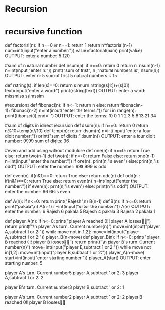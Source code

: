 # Recursion
# recursive function
def factorial(n):
    if n==0 or n==1:
        return 1
    return n*factorial(n-1)
num=int(input("enter a number:"))
value=factorial(num)
print(value)
OUTPUT:
enter a number: 5
120

#sum of n natural number
def nsum(n):
    if n==0:
        return 0
    return n+nsum(n-1)
n=int(input("enter n:"))
print("sum of frist", n ,"natural numbers is", nsum(n))
OUTPUT:
enter n: 5
sum of frist 5 natural numbers is 15

def rstring(s):
    if len(s)==0:
        return s
    return rstring(s[1:])+(s[0])
text=input("enter a word:")
print(rstring(text))
OUTPUT:
enter a word: missmiss
ssimssim

#recursions
def fibonaci(n):
    if n<=1:
        return n
    else:
        return fibonaci(n-1)+fibonaci(n-2)
n=int(input("enter the terms:"))
for i in range(n):
    print(fibonaci(i),end=' ')
OUTPUT:
enter the terms: 10
0 1 1 2 3 5 8 13 21 34 

#sum of digits in idirect recursion
def dsum(n):
    if n==0:
        return 0
    return n%10+temp(n//10)
def temp(n):
    return dsum(n)
n=int(input("enter a four digit number:"))
print("sum of digits:",dsum(n))
OUTPUT:
enter a four digit number: 9999
sum of digits: 36

#even and odd using without moduluse
def one(n):
    if n==0:
        return True
    else:
        return two(n-1)
def two(n):
    if n==0:
        return False
    else:
        return one(n-1)
n=int(input("enter the number:"))
if one(n):
    print(n,"is even")
else:
    print(n,"is odd")
OUTPUT:
enter the number: 999
999 is odd
    
def even(n):
    if(n&1)==0:
        return True
    else:
        return odd(n)
def odd(n):
    if(n&1)==0:
        return True
    else:
        return even(n)
n=int(input("enter the number:"))
if even(n):
    print(n,"is even")
else:
    print(n,"is odd")
OUTPUT:
enter the number: 66
66 is even

def A(n):
    if n<=0:
        return
    print("Rajesh",n)
    B(n-1)
def B(n):
    if n<=0:
        return 
    print("pakala",n)
    A(n-1)
n=int(input("enter the number:"))
A(n)
OUTPUT:
enter the number: 6
Rajesh 6
pakala 5
Rajesh 4
pakala 3
Rajesh 2
pakala 1

def player_A(n):
    if n<=0:
        print("player A reached 0!! player A losses🤦‍♂️")
        return
    print(f"\n player A's turn. Current number{n}")
    move=int(input("player A,subtract 1 or 2:"))
    while move not in[1,2]:
        move=int(input("player A,subtract 1 or 2:"))
    player_B(n-move)
def player_B(n):
    if n<=0:
        print("player B reached 0!! player B losses🤦‍♂️")
        return
    print(f"\n player B's turn. Current number{n}")
    move=int(input("player B,subtract 1 or 2:"))
    while move not in[1,2]:
        move=int(input("player B,subtract 1 or 2:"))
    player_A(n-move)
start=int(input("enter starting number:"))
player_A(start)
OUTPUT:
enter starting number: 5

 player A's turn. Current number5
player A,subtract 1 or 2: 3
player A,subtract 1 or 2: 2

 player B's turn. Current number3
player B,subtract 1 or 2: 1

 player A's turn. Current number2
player A,subtract 1 or 2: 2
player B reached 0!! player B losses🤦‍♂️
